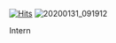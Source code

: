 [![Hits](https://hits.seeyoufarm.com/api/count/incr/badge.svg?url=https%3A%2F%2Fgithub.com%2Fdong-tak123&count_bg=%2300D53B&title_bg=%23000000&icon=&icon_color=%23CF0303&title=hits&edge_flat=false)](https://hits.seeyoufarm.com)
![20200131_091912](https://user-images.githubusercontent.com/77623014/130437070-593248c0-cdd5-48ef-980b-745558f80e8e.jpg)

<!--
**dong-tak123/dong-tak123** is a ✨ _special_ ✨ repository because its `README.md` (this file) appears on your GitHub profile.

Here are some ideas to get you started:

- 🔭 I’m currently working on ...
- 🌱 I’m currently learning ...
- 👯 I’m looking to collaborate on ...
- 🤔 I’m looking for help with ...
- 💬 Ask me about ...
- 📫 How to reach me: ...
- 😄 Pronouns: ...
- ⚡ Fun fact: ...
-->

Intern
